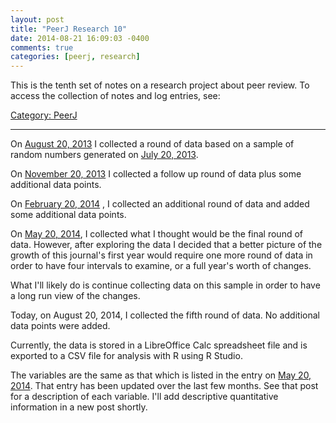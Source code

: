 ```yaml
---
layout: post
title: "PeerJ Research 10"
date: 2014-08-21 16:09:03 -0400
comments: true
categories: [peerj, research]
---
```


This is the tenth set of notes on a research project about peer review. To
access the collection of notes and log entries, see:

[Category: PeerJ](/blog/categories/peerj)

---

On [August 20, 2013](/blog/2013/08/20/peerj-research-2/) I collected a round of
data based on a sample of random numbers generated on [July 20,
2013](/blog/2013/07/20/peerj-research/).

On [November 20, 2013](/blog/2013/11/20/peerj-research-7/) I collected a follow
up round of data plus some additional data points.

On [February 20, 2014](/blog/2013/11/20/peerj-research-8/) , I collected an
additional round of data and added some additional data points.

On [May 20, 2014](/blog/2013/11/20/peerj-research-9/), I collected what I
thought would be the final round of data. However, after exploring the data I
decided that a better picture of the growth of this journal's first year would
require one more round of data in order to have four intervals to examine, or a
full year's worth of changes.

What I'll likely do is continue collecting data on this sample in order to have
a long run view of the changes.

Today, on August 20, 2014, I collected the fifth round of data. No additional
data points were added.

Currently, the data is stored in a LibreOffice Calc spreadsheet file and is
exported to a CSV file for analysis with R using R Studio.

The variables are the same as that which is listed in the entry on [May 20,
2014](/blog/2013/11/20/peerj-research-9/). That entry has been updated over the
last few months. See that post for a description of each variable. I'll add
descriptive quantitative information in a new post shortly.
